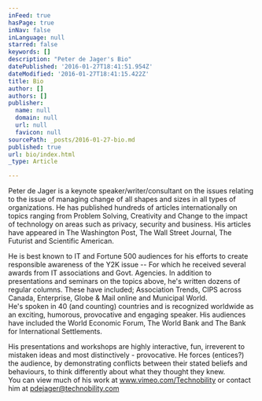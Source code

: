 ```yaml
---
inFeed: true
hasPage: true
inNav: false
inLanguage: null
starred: false
keywords: []
description: "Peter de Jager's Bio"
datePublished: '2016-01-27T18:41:51.954Z'
dateModified: '2016-01-27T18:41:15.422Z'
title: Bio
author: []
authors: []
publisher:
  name: null
  domain: null
  url: null
  favicon: null
sourcePath: _posts/2016-01-27-bio.md
published: true
url: bio/index.html
_type: Article

---
```

Peter de Jager is a keynote speaker/writer/consultant on the issues relating to the issue of managing change of all shapes and sizes in all types of organizations. He has published hundreds of articles internationally on topics ranging from Problem Solving, Creativity and Change to the impact of technology on areas such as privacy, security and business. His articles have appeared in The Washington Post, The Wall Street Journal, The Futurist and Scientific American.
  
He is best known to IT and Fortune 500 audiences for his efforts to create responsible awareness of the Y2K issue -- For which he received several awards from IT associations and Govt. Agencies. 
In addition to presentations and seminars on the topics above, he's written dozens of regular columns. These have included; Association Trends, CIPS across Canada, Enterprise, Globe & Mail online and Municipal World.   
He's spoken in 40 (and counting) countries and is recognized worldwide as an exciting, humorous, provocative and engaging speaker. His audiences have included the World Economic Forum, The World Bank and The Bank for International Settlements.
  
His presentations and workshops are highly interactive, fun, irreverent to mistaken ideas and most distinctively - provocative. He forces (entices?) the audience, by demonstrating conflicts between their stated beliefs and behaviours, to think differently about what they thought they knew.   
You can view much of his work at www.vimeo.com/Technobility or contact him at pdejager@technobility.com